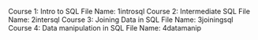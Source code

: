 Course 1: Intro to SQL File Name: 1introsql
Course 2: Intermediate SQL File Name: 2intersql
Course 3: Joining Data in SQL File Name: 3joiningsql
Course 4: Data manipulation in SQL File Name: 4datamanip

